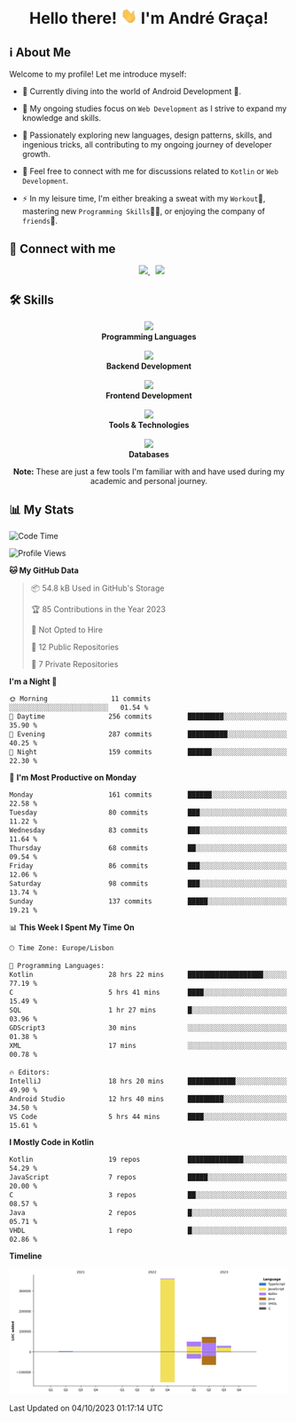 <h1 align="center">Hello there! <img src="https://raw.githubusercontent.com/ABSphreak/ABSphreak/master/gifs/Hi.gif" width="30"> I'm André Graça!</h1>

## ℹ️ About Me

Welcome to my profile! Let me introduce myself:

- 🔭 Currently diving into the world of Android Development 📱.

- 🌱 My ongoing studies focus on `Web Development` as I strive to expand my knowledge and skills.
 
- 🚀 Passionately exploring new languages, design patterns, skills, and ingenious tricks, all contributing to my ongoing journey of developer growth.

- 💬 Feel free to connect with me for discussions related to `Kotlin` or `Web Development`.

- ⚡ In my leisure time, I'm either breaking a sweat with my `Workout`💪, mastering new `Programming Skills`👨‍💻, or enjoying the company of `friends`👥.

## 🤝 Connect with me

<p align="center">
  <a style="margin-left: 10px;" target="_blank" href="mailto:sindrome.gracinha@gmail.com">
    <img width="50px" src="https://play-lh.googleusercontent.com/KSuaRLiI_FlDP8cM4MzJ23ml3og5Hxb9AapaGTMZ2GgR103mvJ3AAnoOFz1yheeQBBI">
  </a>
  <a style="margin-left: 10px;" target="_blank" href="https://twitter.com/Andre_Graca3">
    <img src="https://skillicons.dev/icons?i=twitter">
  </a>
</p>

## 🛠️ Skills

<div align="center">
  <p align="center">
    <img src="https://skillicons.dev/icons?i=kotlin,java,js,ts,python,c&perline=6" /><br/>
    <b>Programming Languages</b><br/><br/>
    <img src="https://skillicons.dev/icons?i=spring,nodejs,express&perline=5" /><br/>
    <b>Backend Development</b><br/><br/>
    <img src="https://skillicons.dev/icons?i=react,nextjs,html,css,bootstrap,tailwind&perline=6" /><br/>
    <b>Frontend Development</b><br/><br/>
    <img src="https://skillicons.dev/icons?i=docker,linux,bash,git,github,androidstudio,jenkins,postman&perline=9" /><br/>
    <b>Tools & Technologies</b><br/><br/>
    <img src="https://skillicons.dev/icons?i=postgres,mongodb&perline=2" /><br/>
    <b>Databases</b>
  </p> 
  <p align="center"><b>Note:</b> These are just a few tools I'm familiar with and have used during my academic and personal journey.</p>
</div>

## 📊 My Stats

<!--START_SECTION:waka-->
![Code Time](http://img.shields.io/badge/Code%20Time-206%20hrs%2045%20mins-blue)

![Profile Views](http://img.shields.io/badge/Profile%20Views-0-blue)

**🐱 My GitHub Data** 

> 📦 54.8 kB Used in GitHub's Storage 
 > 
> 🏆 85 Contributions in the Year 2023
 > 
> 🚫 Not Opted to Hire
 > 
> 📜 12 Public Repositories 
 > 
> 🔑 7 Private Repositories 
 > 
**I'm a Night 🦉** 

```text
🌞 Morning                11 commits          ░░░░░░░░░░░░░░░░░░░░░░░░░   01.54 % 
🌆 Daytime                256 commits         █████████░░░░░░░░░░░░░░░░   35.90 % 
🌃 Evening                287 commits         ██████████░░░░░░░░░░░░░░░   40.25 % 
🌙 Night                  159 commits         ██████░░░░░░░░░░░░░░░░░░░   22.30 % 
```
📅 **I'm Most Productive on Monday** 

```text
Monday                   161 commits         ██████░░░░░░░░░░░░░░░░░░░   22.58 % 
Tuesday                  80 commits          ███░░░░░░░░░░░░░░░░░░░░░░   11.22 % 
Wednesday                83 commits          ███░░░░░░░░░░░░░░░░░░░░░░   11.64 % 
Thursday                 68 commits          ██░░░░░░░░░░░░░░░░░░░░░░░   09.54 % 
Friday                   86 commits          ███░░░░░░░░░░░░░░░░░░░░░░   12.06 % 
Saturday                 98 commits          ███░░░░░░░░░░░░░░░░░░░░░░   13.74 % 
Sunday                   137 commits         █████░░░░░░░░░░░░░░░░░░░░   19.21 % 
```


📊 **This Week I Spent My Time On** 

```text
🕑︎ Time Zone: Europe/Lisbon

💬 Programming Languages: 
Kotlin                   28 hrs 22 mins      ███████████████████░░░░░░   77.19 % 
C                        5 hrs 41 mins       ████░░░░░░░░░░░░░░░░░░░░░   15.49 % 
SQL                      1 hr 27 mins        █░░░░░░░░░░░░░░░░░░░░░░░░   03.96 % 
GDScript3                30 mins             ░░░░░░░░░░░░░░░░░░░░░░░░░   01.38 % 
XML                      17 mins             ░░░░░░░░░░░░░░░░░░░░░░░░░   00.78 % 

🔥 Editors: 
IntelliJ                 18 hrs 20 mins      ████████████░░░░░░░░░░░░░   49.90 % 
Android Studio           12 hrs 40 mins      █████████░░░░░░░░░░░░░░░░   34.50 % 
VS Code                  5 hrs 44 mins       ████░░░░░░░░░░░░░░░░░░░░░   15.61 % 
```

**I Mostly Code in Kotlin** 

```text
Kotlin                   19 repos            ██████████████░░░░░░░░░░░   54.29 % 
JavaScript               7 repos             █████░░░░░░░░░░░░░░░░░░░░   20.00 % 
C                        3 repos             ██░░░░░░░░░░░░░░░░░░░░░░░   08.57 % 
Java                     2 repos             █░░░░░░░░░░░░░░░░░░░░░░░░   05.71 % 
VHDL                     1 repo              █░░░░░░░░░░░░░░░░░░░░░░░░   02.86 % 
```



**Timeline**

![Lines of Code chart](https://raw.githubusercontent.com/AndreGraca3/AndreGraca3/main/assets/bar_graph.png)


 Last Updated on 04/10/2023 01:17:14 UTC
<!--END_SECTION:waka-->
